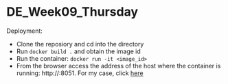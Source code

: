 # DE_Week09_Thursday

Deployment:
- Clone the reposiory and cd into the directory
- Run `docker build .` and obtain the image id
- Run the container: `docker run -it <image_id>`
- From the browser access the address of the host where the container is running: http://<ip>:8051. For my case, click [here](http://104.131.120.201:8501/)
 
